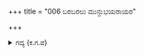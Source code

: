 +++
title = "006 ಬರಬರಲು ಮುನ್ದುಭಯರಾಯರ"

+++

<details><summary>ಗದ್ಯ (ಕ.ಗ.ಪ) </summary>

6. ಸಾತ್ಯಕಿಯು ಮುಂದುವರಿಯುತ್ತಿರಲು ಕೌರವ ಹಾಗೂ ಪಾಂಡವ ಧನುರ್ವಿದ್ಯಾಗುರು ದ್ರೋಣರು, ಯುದ್ಧದಲ್ಲಿ ಎಲ್ಲಾ ರೀತಿಯ ಸಹಾಯವನ್ನು ನೀಡಲು ಬಂದಿರುವ ಅವನ್ನು ಕಂಡು ಎಲ್ಲಿಗೆ ಹೊರಟಿರುವೆ ? ಯುದ್ಧದಲ್ಲಿ ಬಡವರಾದ ನಮ್ಮನ್ನು ವಂದಿಸಿ ಹಿಂತಿರುಗು ಅಥವಾ ಈ ಬಾಣದ ತುದಿಯಿಂದ ನಮ್ಮನ್ನು ನಿವಾರಿಸಿಕೊಂಡು ಹೋಗು-ಎನ್ನುತ್ತಾ ತನ್ನ ರಥವನ್ನು ಅವನ ಮುಂದೆ ಚಾಚಿದನು.
</details>
